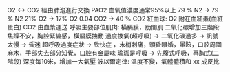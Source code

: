 O2 <-> CO2 經由肺泡進行交換
PAO2 血氧值濃度通常95%以上
79 % N2 -> 79 % N2
21% O2 -> 17% O2
0.04 CO2 -> 40 % CO2
紅血球: O2 附在血紅素(血紅蛋白)
CO2 由血漿運送
呼吸主要部位肌肉: 橫膈膜，肋間肌
二氧化碳增加三階段: 焦躁不安，胸腔緊繃感，橫膈膜抽動
過度換氣(超呼吸) -> 二氧化碳過多 -> 訊號太慢 -> 昏迷
超呼吸過度症狀 -> 欣快症 ，末梢刺痛，頭昏眼婚，暈眩，口腔周圍麻木，手部失去部分知覺，口腔有金屬味
瑜珈是呼吸 -> 先腹式呼吸，再胸式(二階段)
深度每10米，增加一大氣壓
波以爾定律: 溫度不變，氣體體積和 xx 成反比
